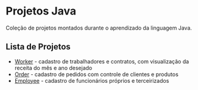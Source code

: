 # Projetos Java

Coleção de projetos montados durante o aprendizado da linguagem Java.


## Lista de Projetos

* [Worker](/worker) - cadastro de trabalhadores e contratos, com visualização da receita do mês e ano desejado
* [Order](/order) - cadastro de pedidos com controle de clientes e produtos
* [Employee](/employee) - cadastro de funcionários próprios e terceirizados

